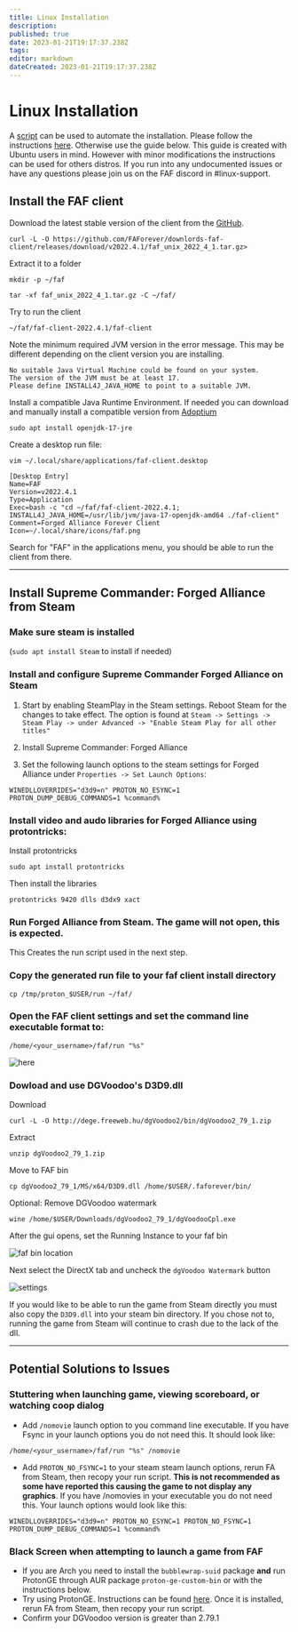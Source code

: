 ```yaml
---
title: Linux Installation
description: 
published: true
date: 2023-01-21T19:17:37.238Z
tags: 
editor: markdown
dateCreated: 2023-01-21T19:17:37.238Z
---
```


# Linux Installation

A [script](https://github.com/iczero/faf-linux) can be used to automate the installation. Please follow the instructions [here](https://github.com/FAForever/faf-linux/blob/master/README.md#setup-instructions). Otherwise use the guide below. This guide is created with Ubuntu users in mind. However with minor modifications the instructions can be used for others distros. If you run into any undocumented issues or have any questions please join us on the FAF discord in #linux-support.

## Install the FAF client 
Download the latest stable version of the client from the [GitHub](https://github.com/FAForever/downlords-faf-client/releases).
```
curl -L -O https://github.com/FAForever/downlords-faf-client/releases/download/v2022.4.1/faf_unix_2022_4_1.tar.gz>
```

Extract it to a folder
```
mkdir -p ~/faf
```
```
tar -xf faf_unix_2022_4_1.tar.gz -C ~/faf/
```

Try to run the client
```
~/faf/faf-client-2022.4.1/faf-client
```

Note the minimum required JVM version in the error message. This may be different depending on the client version you are installing.
```
No suitable Java Virtual Machine could be found on your system.
The version of the JVM must be at least 17.
Please define INSTALL4J_JAVA_HOME to point to a suitable JVM.
```

Install a compatible Java Runtime Environment. If needed you can download and manually install a compatible version from [Adoptium](https://adoptium.net/temurin/releases)
```
sudo apt install openjdk-17-jre
```

Create a desktop run file:
```
vim ~/.local/share/applications/faf-client.desktop
```
```
[Desktop Entry]
Name=FAF
Version=v2022.4.1
Type=Application
Exec=bash -c "cd ~/faf/faf-client-2022.4.1; INSTALL4J_JAVA_HOME=/usr/lib/jvm/java-17-openjdk-amd64 ./faf-client"
Comment=Forged Alliance Forever Client
Icon=~/.local/share/icons/faf.png
```

Search for "FAF" in the applications menu, you should be able to run the client from there.

***
## Install Supreme Commander: Forged Alliance from Steam


### **Make sure steam is installed**
 (```sudo apt install Steam``` to install if needed)

 ### **Install and configure Supreme Commander Forged Alliance on Steam**

1. Start by enabling SteamPlay in the Steam settings. Reboot Steam for the changes to take effect. The option is found at `Steam -> Settings -> Steam Play -> under Advanced -> "Enable Steam Play for all other titles"`

2. Install Supreme Commander: Forged Alliance

3. Set the following launch options to the steam settings for Forged Alliance under `Properties -> Set Launch Options`:
```
WINEDLLOVERRIDES="d3d9=n" PROTON_NO_ESYNC=1 PROTON_DUMP_DEBUG_COMMANDS=1 %command%
```

### **Install video and audo libraries for Forged Alliance using protontricks:**

Install protontricks
```
sudo apt install protontricks
```

Then install the libraries
```
protontricks 9420 dlls d3dx9 xact
```

### **Run Forged Alliance from Steam. The game will not open, this is expected.**
This Creates the run script used in the next step.
 <br>


### **Copy the generated run file to your faf client install directory**
```
cp /tmp/proton_$USER/run ~/faf/
```
### **Open the FAF client settings and set the command line executable format to:**
```
/home/<your_username>/faf/run "%s"
```

![here](https://i.imgur.com/ZlApelO.png)

### **Dowload and use DGVoodoo's D3D9.dll**

Download
```
curl -L -O http://dege.freeweb.hu/dgVoodoo2/bin/dgVoodoo2_79_1.zip
```
Extract
```
unzip dgVoodoo2_79_1.zip
```
Move to FAF bin
```
cp dgVoodoo2_79_1/MS/x64/D3D9.dll /home/$USER/.faforever/bin/
```
Optional: Remove DGVoodoo watermark
```
wine /home/$USER/Downloads/dgVoodoo2_79_1/dgVoodooCpl.exe
```
After the gui opens, set the Running Instance to your faf bin 

![faf bin location](https://i.imgur.com/akLHAsa.png)

Next select the DirectX tab and uncheck the `dgVoodoo Watermark` button

![settings](https://i.imgur.com/AVToHre.png)


If you would like to be able to run the game from Steam directly you must also copy the `D3D9.dll` into your steam bin directory. If you chose not to, running the game from Steam will continue to crash due to the lack of the dll.




***

## Potential Solutions to Issues
### Stuttering when launching game, viewing scoreboard, or watching coop dialog
- Add `/nomovie` launch option to you command line executable. If you have Fsync in your launch options you do not need this. It should look like:
```
/home/<your_username>/faf/run "%s" /nomovie
```
- Add `PROTON_NO_FSYNC=1` to your steam steam launch options, rerun FA from Steam, then recopy your run script. **This is not recommended as some have reported this causing the game to not display any graphics**. If you have /nomovies in your executable you do not need this. Your launch options would look like this:
```
WINEDLLOVERRIDES="d3d9=n" PROTON_NO_ESYNC=1 PROTON_NO_FSYNC=1 PROTON_DUMP_DEBUG_COMMANDS=1 %command%
```

### Black Screen when attempting to launch a game from FAF

- If you are Arch you need to install the `bubblewrap-suid` package **and** run ProtonGE through AUR package `proton-ge-custom-bin` or with the instructions below.
- Try using ProtonGE. Instructions can be found [here](https://github.com/GloriousEggroll/proton-ge-custom#installation). Once it is installed, rerun FA from Steam, then recopy your run script.
- Confirm your DGVoodoo version is greater than 2.79.1
